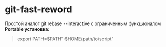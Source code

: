 # git-fast-reword
Простой аналог git rebase --interactive с ограниченным функционалом  
**Portable установка:**  
> export PATH=$PATH":$HOME/path/to/script"
